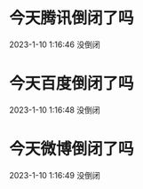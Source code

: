 # 今天腾讯倒闭了吗

2023-1-10 1:16:46 没倒闭

# 今天百度倒闭了吗

2023-1-10 1:16:48 没倒闭

# 今天微博倒闭了吗

2023-1-10 1:16:49 没倒闭

